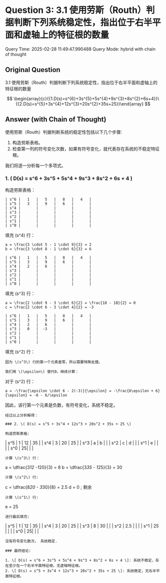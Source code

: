 # Question 3: 3.1 使用劳斯（Routh）判据判断下列系统稳定性，指出位于右半平面和虚轴上的特征根的数量

Query Time: 2025-02-28 11:49:47.990488
Query Mode: hybrid with chain of thought

## Original Question
3.1 使用劳斯（Routh）判据判断下列系统稳定性，指出位于右半平面和虚轴上的特征根的数量  

$$
\begin{array}{c}{{1.D(s)=s^{6}+3s^{5}+5s^{4}+9s^{3}+8s^{2}+6s+4}}\ {{2.D(s)=s^{5}+3s^{4}+12s^{3}+20s^{2}+35s+25}}\end{array}
$$

## Answer (with Chain of Thought)
使用劳斯（Routh）判据判断系统的稳定性包括以下几个步骤:
1. 构造劳斯表格。
2. 检查第一列的符号变化次数，如果有符号变化，就代表存在系统的不稳定特征根。

我们将逐一分析每一个多项式。

### 1. \( D(s) = s^6 + 3s^5 + 5s^4 + 9s^3 + 8s^2 + 6s + 4 \)

构造劳斯表格：

```
| s^6 |   1   |   5   |   8   |   4   |
| s^5 |   3   |   9   |   6   |       |
| s^4 |       |       |       |       |
| s^3 |       |       |       |       |
| s^2 |       |       |       |       |
| s^1 |       |       |       |       |
| s^0 |       |       |       |       |
```

填充 \(s^4\) 行：

```
a = \frac{3 \cdot 5 - 1 \cdot 9}{3} = 2
b = \frac{3 \cdot 8 - 1 \cdot 6}{3} = 6

| s^6 |   1   |   5   |   8   |   4   |
| s^5 |   3   |   9   |   6   |       |
| s^4 |   2   |   6   |       |       |
| s^3 |       |       |       |       |
| s^2 |       |       |       |       |
| s^1 |       |       |       |       |
| s^0 |       |       |       |       |
```

填充 \(s^3\) 行：

```
a = \frac{2 \cdot 9 - 3 \cdot 6}{2} = \frac{18 - 18}{2} = 0
c = \frac{2 \cdot 6 - 3 \cdot 4}{2} = -3

| s^6 |   1   |   5   |   8   |   4   |
| s^5 |   3   |   9   |   6   |       |
| s^4 |   2   |   6   |       |       |
| s^3 |   0   |  -3   |       |       |
| s^2 |       |       |       |       |
| s^1 |       |       |       |       |
| s^0 |       |       |       |       |
```

填充 \(s^2\) 行：

```
因为 \(s^3\) 行的第一个元素是零，所以需要特殊处理。

我们用 \(\epsilon\) 替代0，继续计算：

```
对于 \(s^2\) 行：

```
a = -\frac{\epsilon \cdot 6 - 2(-3)}{\epsilon} = -\frac{6\epsilon + 6}{\epsilon} = -6 - 6/\epsilon
```

因此，该行第一个元素是负数，有符号变化，系统不稳定。

```
经过以上分析解得：

### 2. \( D(s) = s^5 + 3s^4 + 12s^3 + 20s^2 + 35s + 25 \)

构造劳斯表格: 
```
| s^5 | 1 | 12  | 35 |
| s^4 | 3 | 20  | 25 |
| s^3 | a | b   |    |
| s^2 | c | d   |    |
| s^1 | e |     |    |
| s^0 | 25|     |    |
```
计算 \(s^3\) 行：
```
a = \dfrac{3*12 -1*20}{3} = 8
b = \dfrac{3*35 - 1*25}{3} = 30 
```
计算 \(s^2\) 行:
```
c = \dfrac{8*20 - 3*30}{8} = 2.5
d = 0 ; 剩余
```
计算 \(s^1\) 行:
```
e = 25
```
进行最后填充:
```
| s^5 | 1 | 12  | 35 |
| s^4 | 3 | 20  | 25 |
| s^3 | 8 | 30  |    |
| s^2 | 2.5 |  |    |
| s^1 | 25 |     |    |
| s^0 | 25|     |    |
```
没有符号变化数次， 系统稳定.

### 最终结论:

1. \[ D(s) = s^6 + 3s^5 + 5s^4 + 9s^3 + 8s^2 + 6s + 4 \]: 系统不稳定，存在至少在一个右半平面特征根，无虚轴特征根。
2. \[ D(s) = s^5 + 3s^4 + 12s^3 + 20s^2 + 35s + 25 \]: 系统稳定，无右半平面特征根。